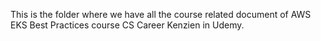 This is the  folder where we have all the course related document of AWS EKS Best Practices course CS Career Kenzien in Udemy.
